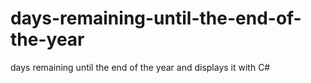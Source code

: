 # days-remaining-until-the-end-of-the-year
days remaining until the end of the year and displays it with C#
